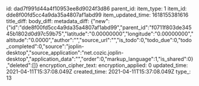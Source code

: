 id: dad7f991d44a4f10953ee8d9024f3d86
parent_id: 
item_type: 1
item_id: dde8f00fd5cc4a9da35a4807af1abd99
item_updated_time: 1618155381616
title_diff: 
body_diff: 
metadata_diff: {"new":{"id":"dde8f00fd5cc4a9da35a4807af1abd99","parent_id":"f0711f803de34545b1802d0d97c59b75","latitude":"0.00000000","longitude":"0.00000000","altitude":"0.0000","author":"","source_url":"","is_todo":0,"todo_due":0,"todo_completed":0,"source":"joplin-desktop","source_application":"net.cozic.joplin-desktop","application_data":"","order":0,"markup_language":1,"is_shared":0},"deleted":[]}
encryption_cipher_text: 
encryption_applied: 0
updated_time: 2021-04-11T15:37:08.049Z
created_time: 2021-04-11T15:37:08.049Z
type_: 13